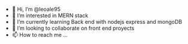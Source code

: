 - 👋 Hi, I’m @leoale95
- 👀 I’m interested in MERN stack
- 🌱 I’m currently learning Back end with nodejs express and mongoDB
- 💞️ I’m looking to collaborate on front end proyects
- 📫 How to reach me ...

<!---
leoale95/leoale95 is a ✨ special ✨ repository because its `README.md` (this file) appears on your GitHub profile.
You can click the Preview link to take a look at your changes.
--->

